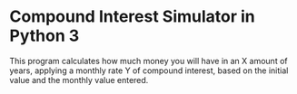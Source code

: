 # Compound Interest Simulator in Python 3
This program calculates how much money you will have in an X amount of years, applying a monthly rate Y of compound interest, based on the initial value and the monthly value entered.
